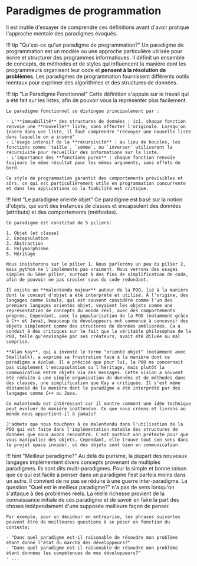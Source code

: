 # Paradigmes de programmation

Il est inutile d'essayer de comprendre ces définitions avant d'avoir pratiqué l'approche mentale des paradigmes évoqués.

!!! tip "Qu'est-ce qu'un paradigme de programmation?"
    Un paradigme de programmation est un modèle ou une approche particulière utilisée pour écrire et structurer des programmes informatiques. Il définit un ensemble de concepts, de méthodes et de styles qui influencent la manière dont les programmeurs organisent leur code et **pensent à la résolution de problèmes**. Les paradigmes de programmation fournissent différents outils mentaux pour exprimer des algorithmes et des structures de données.


!!! tip "Le Paradigme Fonctionnel"
    Cette définition s'appuie sur le travail qui a été fait sur les listes, afin de pouvoir vous la représenter plus facilement.

    Le paradigme fonctionnel se distingue principalement par :
    
    - L'**immuabilité** des structures de données : ici, chaque fonction renvoie une **nouvelle** liste, sans affecter l'originale. Lorsqu'on insere dans une liste, il faut comprendre "renvoyer une nouvelle liste dans laquelle on a inséré"
    - L'usage intensif de la **récursivité** : au lieu de boucles, les fonctions comme `taille`, `somme`, ou `inverser` utiliseront la récursivité pour recueillir des informations sur la liste.
    - L'importance des **fonctions pures** : chaque fonction renvoie toujours le même résultat pour les mêmes arguments, sans effets de bord.

    Ce style de programmation garantit des comportements prévisibles et sûrs, ce qui est particulièrement utile en programmation concurrente et dans les applications où la fiabilité est critique.

!!! hint "Le paradigme orienté objet"
    Ce paradigme est basé sur la notion d'objets, qui sont des instances de classes et encapsulent des données (attributs) et des comportements (méthodes).

    Ce paradigme est constitué de 5 piliers:

    1. Objet (et classe)
    2. Encapsulation
    3. Abstraction
    4. Polymorphisme
    5. Héritage

    Nous insisterons sur le pilier 1. Nous parlerons un peu du pilier 2, mais python ne l'implémente pas vraiment. Nous verrons des usages simples du 5ème pilier, surtout à des fins de simplification de code, afin de pouvoir ne pas crouler sous du code redondant.

    Il existe un **malentendu majeur** autour de la POO, lié à la manière dont le concept d'objet a été interprété et utilisé. À l'origine, des langages comme Simula, qui est souvent considéré comme l'un des premiers langages orientés objet, voyaient les objets comme une représentation de concepts du monde réel, avec des comportements propres. Cependant, avec la popularisation de la POO (notamment grâce à C++ et Java), beaucoup de développeurs ont commencé à concevoir des objets simplement comme des structures de données améliorées. Ca a conduit à des critiques sur le fait que la véritable philosophie de la POO, telle qu'envisagée par ses créateurs, avait été diluée ou mal comprise.

    **Alan Kay**, qui a inventé le terme "orienté objet" (notamment avec Smalltalk), a exprimé sa frustration face à la manière dont ce paradigme a évolué. Il a précisé que pour lui, la POO ne concernait pas simplement l'encapsulation ou l'héritage, mais plutôt la communication entre objets via des messages. Cette vision a souvent été réduite à une simple organisation de données et de méthodes dans des classes, une simplification que Kay a critiquée. Il s’est même distancié de la manière dont le paradigme a été interprété par des langages comme C++ ou Java.

    Ce malentendu est intéressant car il montre comment une idée technique peut évoluer de manière inattendue. Ce que nous créons et livrons au monde nous appartient-il à jamais?

    J'admets que nous touchons à ce malentendu dans l'utilisation de la POO qui est faite dans l'implémentation mutable des structures de données que nous avons rencontré. C'est surtout unn prétexte pour que vous manipuliez des objets. Cependant, elle trouve tout son sens dans le projet space invader, où des objets sont bien en communication.


!!! hint "Meilleur paradigme?"
    Au delà du purisme, la plupart des nouveaux langages implémentent divers concepts provenant de multiples paradigmes. Ils sont dits multi-paradigmes. Pour la simple et bonne raison que ce qui est facile à penser dans un paradigme l'est parfois moins dans un autre. Il convient de ne pas se réduire à une guerre inter-paradigme. La question "Quel est le meilleur paradigme?" n'a pas de sens lorsqu'on s'attaque à des problèmes réels. La réelle richesse provient de la connaissance initiale de ces paradigme et de savoir en faire la part des choses indépendament d'une supposée meilleure façon de penser. 

    Par exemple, pour un décideur en entreprise, les phrases suivantes peuvent être de meilleures questions à se poser en fonction du contexte:

    - "Dans quel paradigme est-il raisonable de résoudre mon problème étant donné l'état du marché des développeurs?"
    - "Dans quel paradigme est-il raisonable de résoudre mon problème étant données les compétences de mes développeurs?"
    - ...

